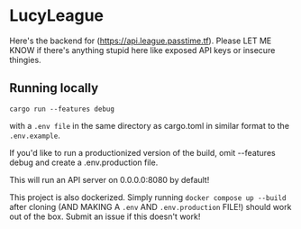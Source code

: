 # LucyLeague

Here's the backend for (https://api.league.passtime.tf). Please LET ME KNOW if there's anything stupid here like exposed API keys or insecure thingies.

## Running locally

```
cargo run --features debug
```
with a `.env file` in the same directory as cargo.toml in similar format to the `.env.example`.

If you'd like to run a productionized version of the build, omit --features debug and create a .env.production file.

This will run an API server on 0.0.0.0:8080 by default!


This project is also dockerized. Simply running `docker compose up --build` after cloning (AND MAKING A `.env` AND `.env.production` FILE!) should work out of the box. Submit an issue if this doesn't work!
